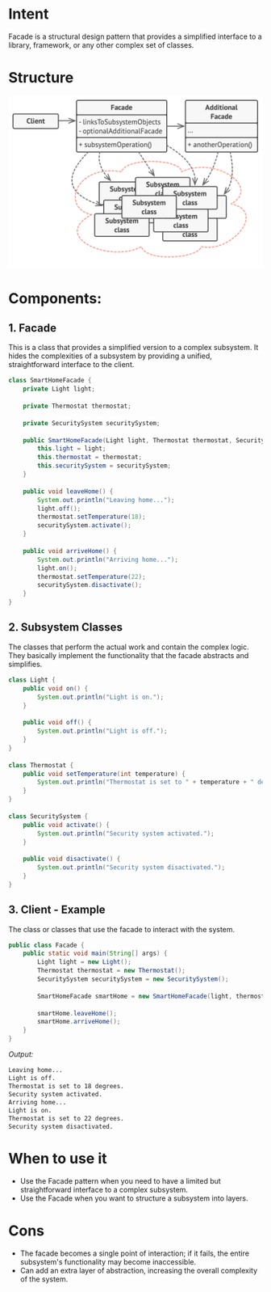# Intent

Facade is a structural design pattern that provides a simplified interface to a library, framework, or any other complex set of classes.

# Structure

![structure](/facade/facade.png)

# Components:

## 1. Facade
This is a class that provides a simplified version to a complex subsystem. It hides the complexities of a subsystem by providing a unified,
straightforward interface to the client.

```java
class SmartHomeFacade {
    private Light light;

    private Thermostat thermostat;

    private SecuritySystem securitySystem;

    public SmartHomeFacade(Light light, Thermostat thermostat, SecuritySystem securitySystem) {
        this.light = light;
        this.thermostat = thermostat;
        this.securitySystem = securitySystem;
    }

    public void leaveHome() {
        System.out.println("Leaving home...");
        light.off();
        thermostat.setTemperature(18);
        securitySystem.activate();
    }

    public void arriveHome() {
        System.out.println("Arriving home...");
        light.on();
        thermostat.setTemperature(22);
        securitySystem.disactivate();
    }
}
```

## 2. Subsystem Classes
The classes that perform the actual work and contain the complex logic. They basically implement the functionality that the facade abstracts and simplifies.

```java
class Light {
    public void on() {
        System.out.println("Light is on.");
    }

    public void off() {
        System.out.println("Light is off.");
    }
}

class Thermostat {
    public void setTemperature(int temperature) {
        System.out.println("Thermostat is set to " + temperature + " degrees.");
    }
}

class SecuritySystem {
    public void activate() {
        System.out.println("Security system activated.");
    }

    public void disactivate() {
        System.out.println("Security system disactivated.");
    }
}
```

## 3. Client - Example
The class or classes that use the facade to interact with the system.

```java
public class Facade {
    public static void main(String[] args) {
        Light light = new Light();
        Thermostat thermostat = new Thermostat();
        SecuritySystem securitySystem = new SecuritySystem();

        SmartHomeFacade smartHome = new SmartHomeFacade(light, thermostat, securitySystem);

        smartHome.leaveHome();
        smartHome.arriveHome();
    }
}
```

*Output:*
```
Leaving home...
Light is off.
Thermostat is set to 18 degrees.
Security system activated.
Arriving home...
Light is on.
Thermostat is set to 22 degrees.
Security system disactivated.
```

# When to use it

- Use the Facade pattern when you need to have a limited but straightforward interface to a complex subsystem.
- Use the Facade when you want to structure a subsystem into layers.

# Cons
- The facade becomes a single point of interaction; if it fails, the entire subsystem's functionality may become inaccessible.
- Can add an extra layer of abstraction, increasing the overall complexity of the system.